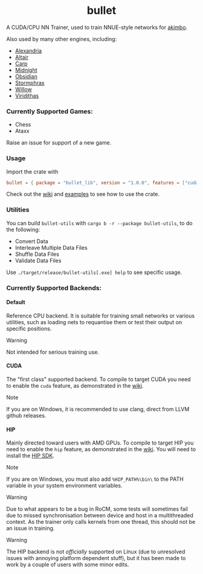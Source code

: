 <div align="center">

# bullet

</div>

A CUDA/CPU NN Trainer, used to train NNUE-style networks for [akimbo](https://github.com/jw1912/akimbo).

Also used by many other engines, including:
- [Alexandria](https://github.com/PGG106/Alexandria)
- [Altair](https://github.com/Alex2262/AltairChessEngine)
- [Carp](https://github.com/dede1751/carp)
- [Midnight](https://github.com/archishou/MidnightChessEngine)
- [Obsidian](https://github.com/gab8192/Obsidian)
- [Stormphrax](https://github.com/Ciekce/Stormphrax)
- [Willow](https://github.com/Adam-Kulju/Willow)
- [Viridithas](https://github.com/cosmobobak/viridithas)

### Currently Supported Games:
- Chess
- Ataxx

Raise an issue for support of a new game.

### Usage

Import the crate with
```toml
bullet = { package = "bullet_lib", version = "1.0.0", features = ["cuda"] }
```

Check out the [wiki](https://github.com/jw1912/bullet/wiki/2.-Getting-Started-with-bullet) and [examples](/examples) to see how to use the crate.

### Utilities

You can build `bullet-utils` with `cargo b -r --package bullet-utils`, to do the following:
- Convert Data
- Interleave Multiple Data Files
- Shuffle Data Files
- Validate Data Files

Use `./target/release/bullet-utils[.exe] help` to see specific usage.

### Currently Supported Backends:
#### Default
Reference CPU backend. It is suitable for training small networks or various utilities, such as loading nets to requantise them or test their output on specific positions.

> [!WARNING]
> Not intended for serious training use.

#### CUDA
The "first class" supported backend. To compile to target CUDA you need to enable the `cuda` feature,
as demonstrated in the [wiki](https://github.com/jw1912/bullet/wiki/2.-Getting-Started-with-bullet).

> [!NOTE]
> If you are on Windows, it is recommended to use clang, direct from LLVM github releases.

#### HIP
Mainly directed toward users with AMD GPUs. To compile to target HIP you need to enable the `hip` feature,
as demonstrated in the [wiki](https://github.com/jw1912/bullet/wiki/2.-Getting-Started-with-bullet). You will need to install the [HIP SDK](https://rocm.docs.amd.com/projects/install-on-windows/en/latest/how-to/install.html).

> [!NOTE]
> If you are on Windows, you must also add `%HIP_PATH%\bin\` to the PATH variable in your system environment variables.

> [!WARNING]  
> Due to what appears to be a bug in RoCM, some tests will sometimes fail due to missed synchronisation between device and host in a multithreaded context. As the trainer only calls kernels from one thread, this should not be an issue in training.

> [!WARNING]  
> The HIP backend is not *officially* supported on Linux (due to unresolved issues with annoying platform dependent stuff), but it has been made to work by a couple of users with some minor edits.